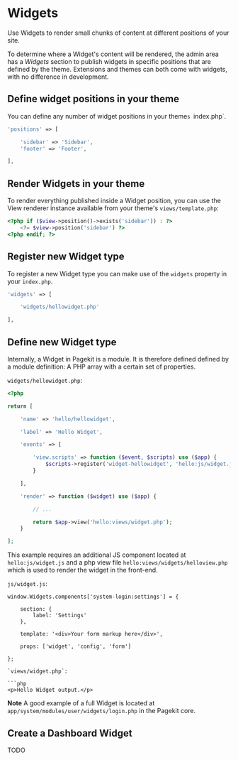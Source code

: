 # Widgets

<p class="uk-article-lead">Use Widgets to render small chunks of content at different positions of your site.</p>

To determine where a Widget's content will be rendered, the admin area has a *Widgets* section to publish widgets in specific positions that are defined by the theme. Extensions and themes can both come with widgets, with no difference in development.

## Define widget positions in your theme

You can define any number of widget positions in your theme`s `index.php`.

```php
'positions' => [

    'sidebar' => 'Sidebar',
    'footer' => 'Footer',

],
```

## Render Widgets in your theme

To render everything published inside a Widget position, you can use the View renderer instance available from your theme's `views/template.php`:

```php
<?php if ($view->position()->exists('sidebar')) : ?>
    <?= $view->position('sidebar') ?>
<?php endif; ?>
```

## Register new Widget type

To register a new Widget type you can make use of the `widgets` property in your `index.php`.

```php
'widgets' => [

    'widgets/hellowidget.php'

],
```

## Define new Widget type

Internally, a Widget in Pagekit is a module. It is therefore defined defined by a module definition: A PHP array with a certain set of properties.

`widgets/hellowidget.php`:

```php
<?php

return [

    'name' => 'hello/hellowidget',

    'label' => 'Hello Widget',

    'events' => [

        'view.scripts' => function ($event, $scripts) use ($app) {
            $scripts->register('widget-hellowidget', 'hello:js/widget.js', ['~widgets']);
        }

    ],

    'render' => function ($widget) use ($app) {

	    // ...

        return $app->view('hello:views/widget.php');
    }

];
```

This example requires an additional JS component located at `hello:js/widget.js` and a php view file `hello:views/widgets/helloview.php` which is used to render the widget in the front-end.

`js/widget.js`:

```
window.Widgets.components['system-login:settings'] = {

    section: {
        label: 'Settings'
    },

    template: '<div>Your form markup here</div>',

    props: ['widget', 'config', 'form']

};

`views/widget.php`:

```php
<p>Hello Widget output.</p>
```

**Note** A good example of a full Widget is located at `app/system/modules/user/widgets/login.php` in the Pagekit core.

## Create a Dashboard Widget

TODO
